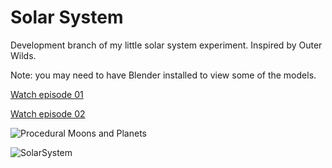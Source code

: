 # Solar System

Development branch of my little solar system experiment. Inspired by Outer Wilds.

Note: you may need to have Blender installed to view some of the models.

[Watch episode 01](https://www.youtube.com/watch?v=7axImc1sxa0)

[Watch episode 02](https://youtu.be/lctXaT9pxA0)

![Procedural Moons and Planets](https://raw.githubusercontent.com/SebLague/Images/master/Procedural%20moons%20and%20planets.png)

![SolarSystem](https://github.com/SebLague/Images/blob/master/Solar%20System.png?raw=true)
